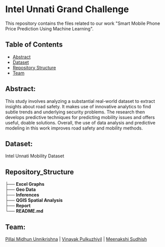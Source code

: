 # Intel Unnati Grand Challenge

This repository contains the files related to our work "Smart Mobile Phone Price Prediction Using Machine Learning".

## Table of Contents

- [Abstract](#Abstract)
- [Dataset](#Dataset)
- [Repository Structure](#Repository_Structure)
- [Team](#Team)
  
## Abstract:
This study involves analyzing a substantial real-world dataset to extract insights about road safety. It makes use of innovative analytics to find subtle trends and underlying security problems. The research then develops predictive techniques for predicting mobility issues and offers useful, doable solutions. Overall, the use of data analysis and predictive modeling in this work improves road safety and mobility methods.

## Dataset:
Intel Unnati Mobility Dataset

## Repository_Structure
├── **Excel Graphs** <br />
├── **Geo Data** <br />
├── **Inferences** <br />
├── **QGIS Spatial Analysis** <br />
├── **Report** <br />
└── **README.md** <br />

## Team:
[Pillai Midhun Unnikrishna](https://github.com/Just-Midhun) |
[Vinayak Pulkuzhiyil](https://github.com/VinayakVijay12) |
[Meenakshi Sudhish](https://github.com/MinMint01)

